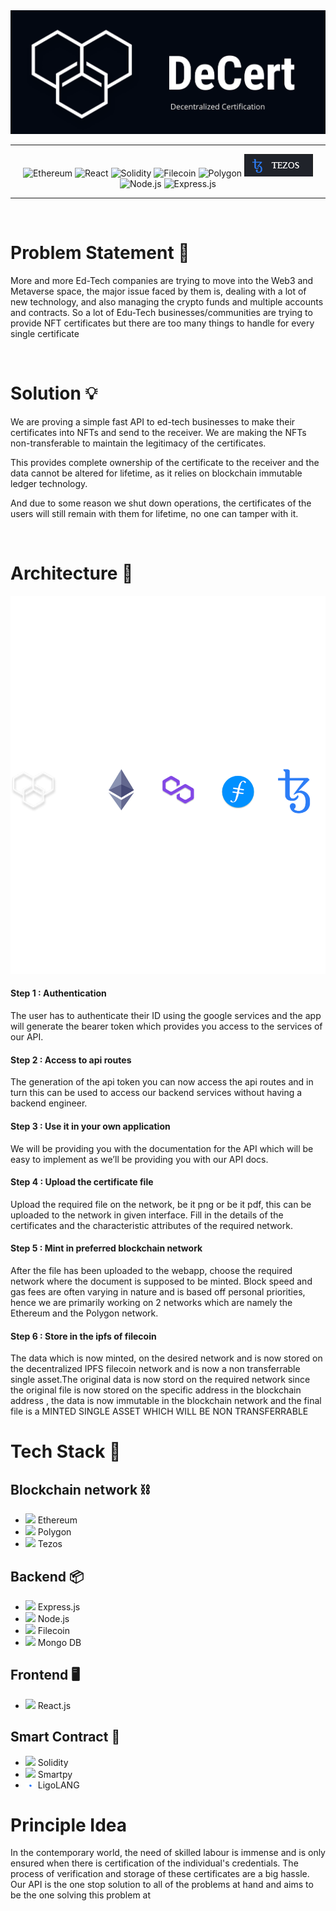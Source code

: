 <div align='center'>

<img src="./images/DeCert.png">

</div>

---

<div align='center'>

![Ethereum](https://img.shields.io/badge/Ethereum-20232A?style=for-the-badge&logo=Ethereum&logoColor=82A9F9)
![React](https://img.shields.io/badge/React-20232A?style=for-the-badge&logo=react&logoColor=61DAFB)
![Solidity](https://img.shields.io/badge/Solidity-20232A?style=for-the-badge&logo=Solidity&logoColor=0095DE)
![Filecoin](https://img.shields.io/badge/filecoin-20232A?style=for-the-badge&logo=filecoin&logoColor=0095DE)
![Polygon](https://img.shields.io/badge/Polygon-20232A?style=for-the-badge&logo=PolymerProject&logoColor=8545EC)
<img src = "./images/badge.png">
![Node.js](https://img.shields.io/badge/Node.js-20232A?style=for-the-badge&logo=Node.js&logoColor=339933)
![Express.js](https://img.shields.io/badge/Express.js-20232A?style=for-the-badge&logo=Express&logoColor=339933)

</div>

---

</br>

# Problem Statement 🤔

More and more Ed-Tech companies are trying to move into the Web3 and Metaverse space, the major issue faced by them is, dealing with a lot of new technology, and also managing the crypto funds and multiple accounts and contracts.
So a lot of Edu-Tech businesses/communities are trying to provide NFT certificates but there are too many things to handle for every single certificate

</br>

# Solution 💡

We are proving a simple fast API to ed-tech businesses to make their certificates
into NFTs and send to the receiver. We are making the NFTs non-transferable to
maintain the legitimacy of the certificates.

This provides complete ownership of the certificate to the receiver and the data
cannot be altered for lifetime, as it relies on blockchain immutable ledger technology.

And due to
some reason we shut down operations, the certificates of the users will still remain
with them for lifetime, no one can tamper with it.

</br>

# Architecture 🔩

<div align='center'>

<img src="./images/mid.png" alt="Architecture Image">

</div>

#### Step 1 : Authentication

The user has to authenticate their ID using the google services and the app will generate the bearer token which provides you access to the services of our API.

#### Step 2 : Access to api routes

The generation of the api token you can now access the api routes and in turn this can be used to access our backend services without having a backend engineer.

#### Step 3 : Use it in your own application

We will be providing you with the documentation for the API which will be easy to implement as we’ll be providing you with our API docs.

#### Step 4 : Upload the certificate file

Upload the required file on the network, be it png or be it pdf, this can be uploaded to the network in given interface. Fill in the details of the certificates and the characteristic attributes of the required network.

#### Step 5 : Mint in preferred blockchain network

After the file has been uploaded to the webapp, choose the required network where the document is supposed to be minted. Block speed and gas fees are often varying in nature and is based off personal priorities, hence we are primarily working on 2 networks which are namely the Ethereum and the Polygon network.

#### Step 6 : Store in the ipfs of filecoin

The data which is now minted, on the desired network and is now stored on the decentralized IPFS filecoin network and is now a non transferrable single asset.The original data is now stord on the required network since the original file is now stored on the specific address in the blockchain address , the data is now immutable in the blockchain network and the final file is a MINTED SINGLE ASSET WHICH WILL BE NON TRANSFERRABLE

# Tech Stack 🧰

## Blockchain network ⛓️

- <img src="https://ethereum.org/static/4f10d2777b2d14759feb01c65b2765f7/b7d3e/eth-glyph-colored.png" width=10> Ethereum
- <img src="https://www.cryptologos.cc/logos/polygon-matic-logo.png?v=022" width=13> Polygon
- <img src="https://cryptologos.cc/logos/tezos-xtz-logo.png?v=022" width=14> Tezos

## Backend 📦

- <img src="https://uxwing.com/wp-content/themes/uxwing/download/10-brands-and-social-media/expressjs.png" width=14> Express.js
- <img src="https://keestalkstech.com/wp-content/uploads/2019/09/nodejs-icon.png" width=14> Node.js
- <img src="https://research.binance.com/static/images/projects/filecoin/logo.png" width=14> Filecoin
- <img src ="https://www.pngkey.com/png/full/494-4942154_mongodb-icon-mongodb-svg.png" width=10> Mongo DB

## Frontend 🖥️

- <img src="https://pluspng.com/img-png/react-logo-png-img-react-logo-png-react-js-logo-png-transparent-png-1142x1027.png" width=14> React.js

## Smart Contract 📒

- <img src="https://www.blockchainacademy.asia/wp-content/uploads/2019/04/solidity-188x300.png" width=10> Solidity
- <img src="https://smartpy.io/static/img/logo-only.svg" width=12> Smartpy
- <img src="./images/ligo.png" alt="Ligo" width=16> LigoLANG

# Principle Idea

In the contemporary world, the need of skilled labour is immense and is only ensured when there is certification of the individual's credentials. The process of verification and storage of these certificates are a big hassle. Our API is the one stop solution to all of the problems at hand and aims to be the one solving this problem at

<div align='center'>
